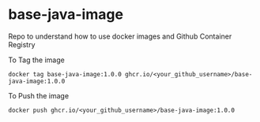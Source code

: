 # base-java-image

Repo to understand how to use docker images and Github Container Registry

To Tag the image

```
docker tag base-java-image:1.0.0 ghcr.io/<your_github_username>/base-java-image:1.0.0
```

To Push the image

```
docker push ghcr.io/<your_github_username>/base-java-image:1.0.0
```